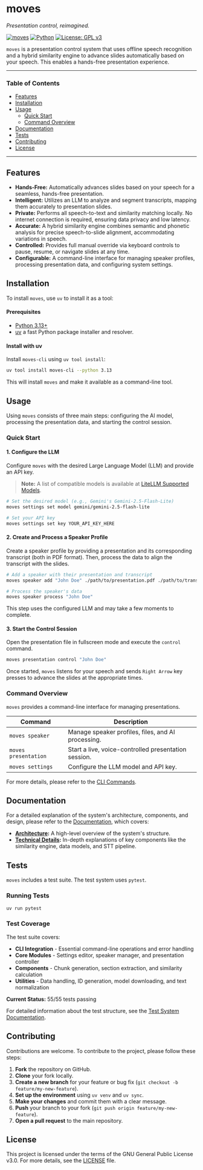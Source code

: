 # moves

_Presentation control, reimagined._

[![moves](https://img.shields.io/badge/moves-003399?style=flat-square&color=003399&logoColor=ffffff)](https://github.com/mdonmez/moves)
[![Python](https://img.shields.io/badge/python-3.13-3776ab?style=flat-square&logo=python&logoColor=white)](https://www.python.org/)
[![License: GPL v3](https://img.shields.io/badge/License-GPLv3-d32f2f?style=flat-square&logo=gnu&logoColor=white)](https://www.gnu.org/licenses/gpl-3.0)

`moves` is a presentation control system that uses offline speech recognition and a hybrid similarity engine to advance slides automatically based on your speech. This enables a hands-free presentation experience.

---

### Table of Contents

- [Features](#features)
- [Installation](#installation)
- [Usage](#usage)
  - [Quick Start](#quick-start)
  - [Command Overview](#command-overview)
- [Documentation](#documentation)
- [Tests](#tests)
- [Contributing](#contributing)
- [License](#license)

---

## Features

- **Hands-Free:** Automatically advances slides based on your speech for a seamless, hands-free presentation.
- **Intelligent:** Utilizes an LLM to analyze and segment transcripts, mapping them accurately to presentation slides.
- **Private:** Performs all speech-to-text and similarity matching locally. No internet connection is required, ensuring data privacy and low latency.
- **Accurate:** A hybrid similarity engine combines semantic and phonetic analysis for precise speech-to-slide alignment, accommodating variations in speech.
- **Controlled:** Provides full manual override via keyboard controls to pause, resume, or navigate slides at any time.
- **Configurable:** A command-line interface for managing speaker profiles, processing presentation data, and configuring system settings.

## Installation

To install `moves`, use `uv` to install it as a tool:

#### Prerequisites

- [Python 3.13+](https://www.python.org/)
- [uv](https://github.com/astral-sh/uv) a fast Python package installer and resolver.

#### Install with uv

Install `moves-cli` using `uv tool install`:

```bash
uv tool install moves-cli --python 3.13
```

This will install `moves` and make it available as a command-line tool.

## Usage

Using `moves` consists of three main steps: configuring the AI model, processing the presentation data, and starting the control session.

### Quick Start

#### 1\. Configure the LLM

Configure `moves` with the desired Large Language Model (LLM) and provide an API key.

> **Note:** A list of compatible models is available at [LiteLLM Supported Models](https://models.litellm.ai/).

```bash
# Set the desired model (e.g., Gemini's Gemini-2.5-Flash-Lite)
moves settings set model gemini/gemini-2.5-flash-lite

# Set your API key
moves settings set key YOUR_API_KEY_HERE
```

#### 2\. Create and Process a Speaker Profile

Create a speaker profile by providing a presentation and its corresponding transcript (both in PDF format). Then, process the data to align the transcript with the slides.

```bash
# Add a speaker with their presentation and transcript
moves speaker add "John Doe" ./path/to/presentation.pdf ./path/to/transcript.pdf

# Process the speaker's data
moves speaker process "John Doe"
```

This step uses the configured LLM and may take a few moments to complete.

#### 3\. Start the Control Session

Open the presentation file in fullscreen mode and execute the `control` command.

```bash
moves presentation control "John Doe"
```

Once started, `moves` listens for your speech and sends `Right Arrow` key presses to advance the slides at the appropriate times.

### Command Overview

`moves` provides a command-line interface for managing presentations.

| Command              | Description                                          |
| -------------------- | ---------------------------------------------------- |
| `moves speaker`      | Manage speaker profiles, files, and AI processing.   |
| `moves presentation` | Start a live, voice-controlled presentation session. |
| `moves settings`     | Configure the LLM model and API key.                 |

For more details, please refer to the [CLI Commands](./docs/cli_commands.md).

## Documentation

For a detailed explanation of the system's architecture, components, and design, please refer to the [Documentation](./docs/README.MD), which covers:

- **[Architecture](./docs/architecture.md):** A high-level overview of the system's structure.
- **[Technical Details](./docs/about/README.md):** In-depth explanations of key components like the similarity engine, data models, and STT pipeline.

## Tests

`moves` includes a test suite. The test system uses `pytest`.

### Running Tests

```bash
uv run pytest
```

### Test Coverage

The test suite covers:

- **CLI Integration** - Essential command-line operations and error handling
- **Core Modules** - Settings editor, speaker manager, and presentation controller
- **Components** - Chunk generation, section extraction, and similarity calculation
- **Utilities** - Data handling, ID generation, model downloading, and text normalization

**Current Status:** 55/55 tests passing

For detailed information about the test structure, see the [Test System Documentation](./docs/about/tests.md).

## Contributing

Contributions are welcome. To contribute to the project, please follow these steps:

1.  **Fork** the repository on GitHub.
2.  **Clone** your fork locally.
3.  **Create a new branch** for your feature or bug fix (`git checkout -b feature/my-new-feature`).
4.  **Set up the environment** using `uv venv` and `uv sync`.
5.  **Make your changes** and commit them with a clear message.
6.  **Push** your branch to your fork (`git push origin feature/my-new-feature`).
7.  **Open a pull request** to the main repository.

## License

This project is licensed under the terms of the GNU General Public License v3.0. For more details, see the [LICENSE](./LICENSE) file.
